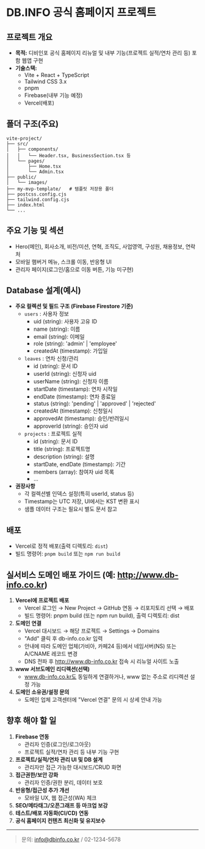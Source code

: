 # DB.INFO 공식 홈페이지 프로젝트

## 프로젝트 개요
- **목적:** 디비인포 공식 홈페이지 리뉴얼 및 내부 기능(프로젝트 실적/연차 관리 등) 포함 웹앱 구현
- **기술스택:**
  - Vite + React + TypeScript
  - Tailwind CSS 3.x
  - pnpm
  - Firebase(내부 기능 예정)
  - Vercel(배포)

## 폴더 구조(주요)
```
vite-project/
├── src/
│   ├── components/
│   │   └── Header.tsx, BusinessSection.tsx 등
│   └── pages/
│       ├── Home.tsx
│       └── Admin.tsx
├── public/
│   └── images/
├── my-mvp-template/   # 템플릿 저장용 폴더
├── postcss.config.cjs
├── tailwind.config.cjs
├── index.html
└── ...
```

## 주요 기능 및 섹션
- Hero(메인), 회사소개, 비전/미션, 연혁, 조직도, 사업영역, 구성원, 채용정보, 연락처
- 모바일 햄버거 메뉴, 스크롤 이동, 반응형 UI
- 관리자 페이지(로그인/홈으로 이동 버튼, 기능 미구현)


## Database 설계(예시)
- **주요 컬렉션 및 필드 구조 (Firebase Firestore 기준)**
  - `users` : 사용자 정보
    - uid (string): 사용자 고유 ID
    - name (string): 이름
    - email (string): 이메일
    - role (string): 'admin' | 'employee'
    - createdAt (timestamp): 가입일
  - `leaves` : 연차 신청/관리
    - id (string): 문서 ID
    - userId (string): 신청자 uid
    - userName (string): 신청자 이름
    - startDate (timestamp): 연차 시작일
    - endDate (timestamp): 연차 종료일
    - status (string): 'pending' | 'approved' | 'rejected'
    - createdAt (timestamp): 신청일시
    - approvedAt (timestamp): 승인/반려일시
    - approverId (string): 승인자 uid
  - `projects` : 프로젝트 실적
    - id (string): 문서 ID
    - title (string): 프로젝트명
    - description (string): 설명
    - startDate, endDate (timestamp): 기간
    - members (array): 참여자 uid 목록
    - ...
- **권장사항**
  - 각 컬렉션별 인덱스 설정(특히 userId, status 등)
  - Timestamp는 UTC 저장, UI에서는 KST 변환 표시
  - 샘플 데이터 구조는 필요시 별도 문서 참고

## 배포
- Vercel로 정적 배포(출력 디렉토리: `dist`)
- 빌드 명령어: `pnpm build` 또는 `npm run build`

## 실서비스 도메인 배포 가이드 (예: http://www.db-info.co.kr)
1. **Vercel에 프로젝트 배포**
   - Vercel 로그인 → New Project → GitHub 연동 → 리포지토리 선택 → 배포
   - 빌드 명령어: pnpm build (또는 npm run build), 출력 디렉토리: dist
2. **도메인 연결**
   - Vercel 대시보드 → 해당 프로젝트 → Settings → Domains
   - "Add" 클릭 후 db-info.co.kr 입력
   - 안내에 따라 도메인 업체(가비아, 카페24 등)에서 네임서버(NS) 또는 A/CNAME 레코드 변경
   - DNS 전파 후 http://www.db-info.co.kr 접속 시 리뉴얼 사이트 노출
3. **www 서브도메인 리디렉션(선택)**
   - www.db-info.co.kr도 동일하게 연결하거나, www 없는 주소로 리디렉션 설정 가능
4. **도메인 소유권/설정 문의**
   - 도메인 업체 고객센터에 "Vercel 연결" 문의 시 상세 안내 가능

## 향후 해야 할 일
1. **Firebase 연동**
   - 관리자 인증(로그인/로그아웃)
   - 프로젝트 실적/연차 관리 등 내부 기능 구현
2. **프로젝트/실적/연차 관리 UI 및 DB 설계**
   - 관리자만 접근 가능한 대시보드/CRUD 화면
3. **접근권한/보안 강화**
   - 관리자 인증/권한 분리, 데이터 보호
4. **반응형/접근성 추가 개선**
   - 모바일 UX, 웹 접근성(WA) 체크
5. **SEO/메타태그/오픈그래프 등 마크업 보강**
6. **테스트/배포 자동화(CI/CD) 연동**
7. **공식 홈페이지 컨텐츠 최신화 및 유지보수**

---

> 문의: info@dbinfo.co.kr / 02-1234-5678

